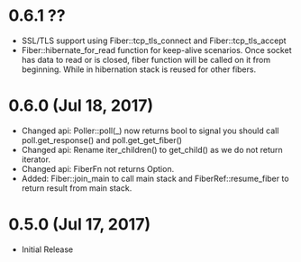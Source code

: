 # 0.6.1 ??

* SSL/TLS support using Fiber::tcp_tls_connect and Fiber::tcp_tls_accept
* Fiber::hibernate_for_read function for keep-alive scenarios. Once socket has data to read or is closed, fiber function will be called on it from beginning. While in hibernation stack is reused for other fibers.

# 0.6.0 (Jul 18, 2017)

* Changed api: Poller::poll(_) now returns bool to signal you should call poll.get_response() and poll.get_get_fiber()
* Changed api: Rename iter_children() to get_child() as we do not return iterator.
* Changed api: FiberFn not returns Option<R>.
* Added: Fiber::join_main to call main stack and FiberRef::resume_fiber to return result from main stack.

# 0.5.0 (Jul 17, 2017)

* Initial Release